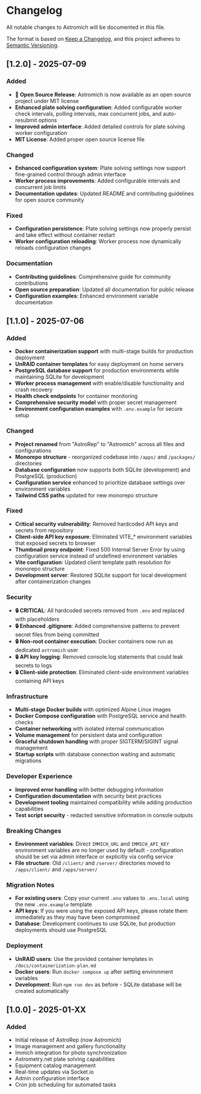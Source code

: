 # Changelog

All notable changes to Astromich will be documented in this file.

The format is based on [Keep a Changelog](https://keepachangelog.com/en/1.0.0/),
and this project adheres to [Semantic Versioning](https://semver.org/spec/v2.0.0.html).

## [1.2.0] - 2025-07-09

### Added
- **🎉 Open Source Release**: Astromich is now available as an open source project under MIT license
- **Enhanced plate solving configuration**: Added configurable worker check intervals, polling intervals, max concurrent jobs, and auto-resubmit options
- **Improved admin interface**: Added detailed controls for plate solving worker configuration
- **MIT License**: Added proper open source license file

### Changed
- **Enhanced configuration system**: Plate solving settings now support fine-grained control through admin interface
- **Worker process improvements**: Added configurable intervals and concurrent job limits
- **Documentation updates**: Updated README and contributing guidelines for open source community

### Fixed
- **Configuration persistence**: Plate solving settings now properly persist and take effect without container restart
- **Worker configuration reloading**: Worker process now dynamically reloads configuration changes

### Documentation
- **Contributing guidelines**: Comprehensive guide for community contributions
- **Open source preparation**: Updated all documentation for public release
- **Configuration examples**: Enhanced environment variable documentation

## [1.1.0] - 2025-07-06

### Added
- **Docker containerization support** with multi-stage builds for production deployment
- **UnRAID container templates** for easy deployment on home servers
- **PostgreSQL database support** for production environments while maintaining SQLite for development
- **Worker process management** with enable/disable functionality and crash recovery
- **Health check endpoints** for container monitoring
- **Comprehensive security model** with proper secret management
- **Environment configuration examples** with `.env.example` for secure setup

### Changed
- **Project renamed** from "AstroRep" to "Astromich" across all files and configurations
- **Monorepo structure** - reorganized codebase into `/apps/` and `/packages/` directories
- **Database configuration** now supports both SQLite (development) and PostgreSQL (production)
- **Configuration service** enhanced to prioritize database settings over environment variables
- **Tailwind CSS paths** updated for new monorepo structure

### Fixed
- **Critical security vulnerability**: Removed hardcoded API keys and secrets from repository
- **Client-side API key exposure**: Eliminated VITE_* environment variables that exposed secrets to browser
- **Thumbnail proxy endpoint**: Fixed 500 Internal Server Error by using configuration service instead of undefined environment variables
- **Vite configuration**: Updated client template path resolution for monorepo structure
- **Development server**: Restored SQLite support for local development after containerization changes

### Security
- **🔒 CRITICAL**: All hardcoded secrets removed from `.env` and replaced with placeholders
- **🔒 Enhanced .gitignore**: Added comprehensive patterns to prevent secret files from being committed
- **🔒 Non-root container execution**: Docker containers now run as dedicated `astromich` user
- **🔒 API key logging**: Removed console.log statements that could leak secrets to logs
- **🔒 Client-side protection**: Eliminated client-side environment variables containing API keys

### Infrastructure
- **Multi-stage Docker builds** with optimized Alpine Linux images
- **Docker Compose configuration** with PostgreSQL service and health checks
- **Container networking** with isolated internal communication
- **Volume management** for persistent data and configuration
- **Graceful shutdown handling** with proper SIGTERM/SIGINT signal management
- **Startup scripts** with database connection waiting and automatic migrations

### Developer Experience
- **Improved error handling** with better debugging information
- **Configuration documentation** with security best practices
- **Development tooling** maintained compatibility while adding production capabilities
- **Test script security** - redacted sensitive information in console outputs

### Breaking Changes
- **Environment variables**: Direct `IMMICH_URL` and `IMMICH_API_KEY` environment variables are no longer used by default - configuration should be set via admin interface or explicitly via config service
- **File structure**: Old `/client/` and `/server/` directories moved to `/apps/client/` and `/apps/server/`

### Migration Notes
- **For existing users**: Copy your current `.env` values to `.env.local` using the new `.env.example` template
- **API keys**: If you were using the exposed API keys, please rotate them immediately as they may have been compromised
- **Database**: Development continues to use SQLite, but production deployments should use PostgreSQL

### Deployment
- **UnRAID users**: Use the provided container templates in `/docs/containerization-plan.md`
- **Docker users**: Run `docker compose up` after setting environment variables
- **Development**: Run `npm run dev` as before - SQLite database will be created automatically

## [1.0.0] - 2025-01-XX

### Added
- Initial release of AstroRep (now Astromich)
- Image management and gallery functionality
- Immich integration for photo synchronization
- Astrometry.net plate solving capabilities
- Equipment catalog management
- Real-time updates via Socket.io
- Admin configuration interface
- Cron job scheduling for automated tasks
